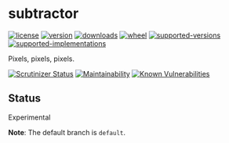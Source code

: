 # subtractor

[![license](https://img.shields.io/github/license/sthagen/jubilant-invention.svg?style=flat)](https://github.com/sthagen/jubilant-invention/blob/default/LICENSE)
[![version](https://img.shields.io/pypi/v/subtractor.svg?style=flat)](https://pypi.python.org/pypi/subtractor/)
[![downloads](https://img.shields.io/pypi/dm/subtractor.svg?style=flat)](https://pypi.python.org/pypi/subtractor/)
[![wheel](https://img.shields.io/pypi/wheel/subtractor.svg?style=flat)](https://pypi.python.org/pypi/subtractor/)
[![supported-versions](https://img.shields.io/pypi/pyversions/subtractor.svg?style=flat)](https://pypi.python.org/pypi/subtractor/)
[![supported-implementations](https://img.shields.io/pypi/implementation/subtractor.svg?style=flat)](https://pypi.python.org/pypi/subtractor/)

Pixels, pixels, pixels.

[![Scrutinizer Status](https://img.shields.io/scrutinizer/g/sthagen/jubilant-invention/default.svg?style=flat)](https://scrutinizer-ci.com/g/sthagen/jubilant-invention/)
[![Maintainability](https://api.codeclimate.com/v1/badges/f06a1efcd481c3ea7a46/maintainability)](https://codeclimate.com/github/sthagen/jubilant-invention/maintainability)
[![Known Vulnerabilities](https://snyk.io/test/github/sthagen/jubilant-invention/badge.svg)](https://snyk.io/test/github/sthagen/jubilant-invention/)

## Status
Experimental

**Note**: The default branch is `default`.
